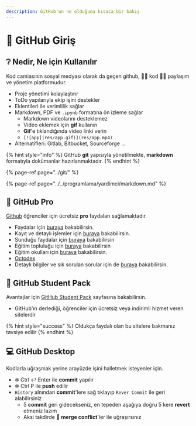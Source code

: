 ```yaml
---
description: GitHub'un ne olduğuna kısaca bir bakış
---
```


# 🔰 GitHub Giriş

## ❔ Nedir, Ne için Kullanılır

Kod camiasının sosyal medyası olarak da geçen github, 👩‍💻 kod 👨‍💻 paylaşım ve yönetim platformudur.

* Proje yönetimi kolaylaştırır
* ToDo yapılarıyla ekip işini destekler
* Eklentileri ile verimlilik sağlar
* Markdown, PDF ve `.ipynb` formatına ön izleme sağlar
  * Markdown videolarını desteklemez
  * Video eklemek için **gif** kullanın
  * **Gif**'e tıklandığında video linki verin
  * `[![app](res/app.gif)](res/app.mp4)`
* Alternatifleri: Gitlab, Bitbucket, Sourceforge ...

{% hint style="info" %}
GitHub **git** yapısıyla yönetilmekte, **markdown** formatıyla dokümanlar hazırlanmaktadır.
{% endhint %}

{% page-ref page="../git/" %}

{% page-ref page="../../programlama/yardimci/markdown.md" %}

## 🌟 GitHub Pro

[Github](https://github.com) öğrenciler için ücretsiz **pro** faydaları sağlamaktadır.

* Faydalar için [buraya](https://education.github.com/benefits/offers) bakabilirsin.
* Kayıt ve detaylı işlemler için [buraya](https://education.github.com/students) bakabilirsin.
* Sunduğu faydalar için [buraya](https://education.github.com/pack/offers) bakabilirsin
* Eğitim topluluğu için [buraya](https://education.github.community/c/students) bakabilirsin
* Eğitim okulları için [buraya](https://education.github.com/partners/schools) bakabilirsin.
* [Octodex](https://octodex.github.com/)
* Detaylı bilgiler ve sık sorulan sorular için de [buraya](https://help.github.com/en/categories/teaching-and-learning-with-github-education) bakabilirsin.

## 👜 GitHub Student Pack

Avantajlar için [GitHub Student Pack](https://education.github.com/pack) sayfasına bakabilirsin.

* GitHub'ın derlediği, öğrenciler için ücretsiz veya indirimli hizmet veren sitelerdir

{% hint style="success" %}
Oldukça faydalı olan bu sitelere bakmanız tavsiye edilir
{% endhint %}

## 💻 GitHub Desktop

Kodlarla uğraşmak yerine arayüzde işini halletmek isteyenler için.

* ✲ Ctrl ↩ Enter ile **commit** yapılır
* ✲ Ctrl P ile **push** edilir
* `History` alnından **commit**'lere sağ tıklayıp `Rever Commit` ile geri alabilirsiniz
  * 5 **commit** geri gidecekseniz, en tepeden aşağıya doğru 5 kere **revert** etmeniz lazım
  * Aksi takdirde 🐞 **merge conflict**'ler ile  uğraşırsınız

